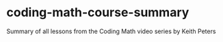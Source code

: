 # coding-math-course-summary
Summary of all lessons from the Coding Math video series by Keith Peters
